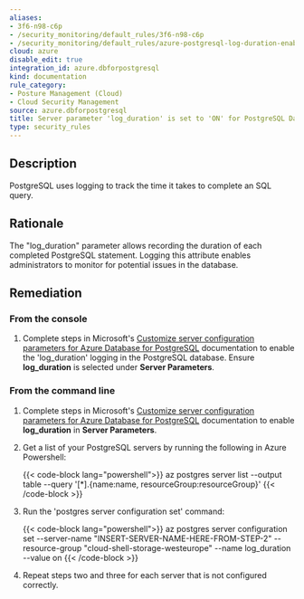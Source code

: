 ```yaml
---
aliases:
- 3f6-n98-c6p
- /security_monitoring/default_rules/3f6-n98-c6p
- /security_monitoring/default_rules/azure-postgresql-log-duration-enabled
cloud: azure
disable_edit: true
integration_id: azure.dbforpostgresql
kind: documentation
rule_category:
- Posture Management (Cloud)
- Cloud Security Management
source: azure.dbforpostgresql
title: Server parameter 'log_duration' is set to 'ON' for PostgreSQL Database Server
type: security_rules
---
```


## Description

PostgreSQL uses logging to track the time it takes to complete an SQL query.

## Rationale

The "log_duration" parameter allows recording the duration of each completed PostgreSQL statement. Logging this attribute enables administrators to monitor for potential issues in the database.

## Remediation

### From the console

1. Complete steps in Microsoft's [Customize server configuration parameters for Azure Database for PostgreSQL][1] documentation to enable the 'log_duration' logging in the PostgreSQL database. Ensure **log_duration** is selected under **Server Parameters**.

### From the command line

1. Complete steps in Microsoft's [Customize server configuration parameters for Azure Database for PostgreSQL][2] documentation to enable **log_duration** in **Server Parameters**.
2. Get a list of your PostgreSQL servers by running the following in Azure Powershell:

    {{< code-block lang="powershell">}}
    az postgres server list
	--output table
	--query '[*].{name:name, resourceGroup:resourceGroup}'
    {{< /code-block >}}
3. Run the 'postgres server configuration set' command:

    {{< code-block lang="powershell">}}
    az postgres server configuration set
	--server-name "INSERT-SERVER-NAME-HERE-FROM-STEP-2"
	--resource-group "cloud-shell-storage-westeurope"
	--name log_duration
	--value on
    {{< /code-block >}}
4. Repeat steps two and three for each server that is not configured correctly.

[1]: https://docs.microsoft.com/en-us/azure/postgresql/howto-configure-server-parameters-using-portal
[2]: https://docs.microsoft.com/en-us/azure/postgresql/howto-configure-server-parameters-using-cli
